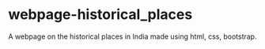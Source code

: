 # webpage-historical_places
A webpage on the historical places in India made using html, css, bootstrap.
